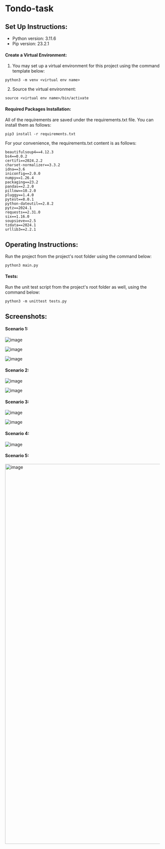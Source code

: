 # Tondo-task

## Set Up Instructions:

- Python version: 3.11.6
- Pip version: 23.2.1

#### Create a Virtual Environment:

1. You may set up a virtual environment for this project using the command template below:

```
python3 -m venv <virtual env name>
```
2. Source the virtual environment:

```
source <virtual env name>/bin/activate
```

#### Required Packages Installation:

All of the requirements are saved under the requirements.txt file. You can install them as follows:

```
pip3 install -r requirements.txt
```

For your convenience, the requirements.txt content is as follows:
```
beautifulsoup4==4.12.3
bs4==0.0.2
certifi==2024.2.2
charset-normalizer==3.3.2
idna==3.6
iniconfig==2.0.0
numpy==1.26.4
packaging==23.2
pandas==2.2.0
pillow==10.2.0
pluggy==1.4.0
pytest==8.0.1
python-dateutil==2.8.2
pytz==2024.1
requests==2.31.0
six==1.16.0
soupsieve==2.5
tzdata==2024.1
urllib3==2.2.1
```

## Operating Instructions:

Run the project from the project's root folder using the command below:
```
python3 main.py
```

#### Tests:
Run the unit test script from the project's root folder as well, using the command below:
```
python3 -m unittest tests.py
```

## Screenshots:

#### Scenario 1:
![image](https://github.com/YonatanHen/Tondo-task/assets/57364867/53346c46-5ba3-47af-97ee-1914458a9ed8)

![image](https://github.com/YonatanHen/Tondo-task/assets/57364867/9741cb02-9568-4829-842d-0de4db99c0f4)

![image](https://github.com/YonatanHen/Tondo-task/assets/57364867/7b32b8b5-4473-4d1f-a4dd-0061a9b1e221)

#### Scenario 2:
![image](https://github.com/YonatanHen/Tondo-task/assets/57364867/f2208474-d472-45aa-835e-d8ebc6c2aead)

![image](https://github.com/YonatanHen/Tondo-task/assets/57364867/47b4f216-dcc8-44ba-80d2-75880f2d4e03)

#### Scenario 3:
![image](https://github.com/YonatanHen/Tondo-task/assets/57364867/d247e3a0-05f0-4f9e-90c5-b01ad012d7d0)

![image](https://github.com/YonatanHen/Tondo-task/assets/57364867/658c1dac-d187-4ccc-a675-3eb07b91e883)

#### Scenario 4:
![image](https://github.com/YonatanHen/Tondo-task/assets/57364867/872552ff-fdc7-4fa4-a21a-90bd34420119)

#### Scenario 5:
<img width="1238" alt="image" src="https://github.com/YonatanHen/Tondo-task/assets/57364867/09b0fced-eea7-423a-b686-79e209449d92">
